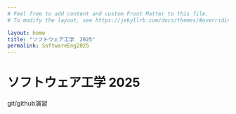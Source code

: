 ```yaml
---
# Feel free to add content and custom Front Matter to this file.
# To modify the layout, see https://jekyllrb.com/docs/themes/#overriding-theme-defaults

layout: home
title: "ソフトウェア工学　2025"
permalink: SoftwareEng2025
---
```


# ソフトウェア工学 2025

git/github演習
